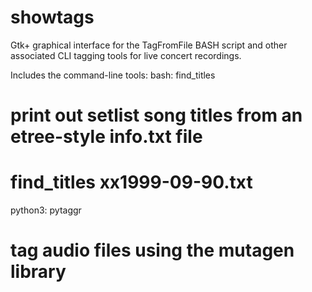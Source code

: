 # showtags

Gtk+ graphical interface for the TagFromFile BASH script and 
other associated CLI tagging tools for live concert recordings.

Includes the command-line tools:
bash:  		find_titles
# print out setlist song titles from an etree-style info.txt file
# find_titles xx1999-09-90.txt
python3:	pytaggr
# tag audio files using the mutagen library
